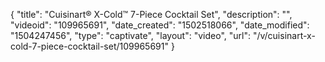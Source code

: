 {
    "title": "Cuisinart&reg; X-Cold&trade; 7-Piece Cocktail Set",
    "description": "",
    "videoid": "109965691",
    "date_created": "1502518066",
    "date_modified": "1504247456",
    "type": "captivate",
    "layout": "video",
    "url": "\/v\/cuisinart-x-cold-7-piece-cocktail-set\/109965691"
}